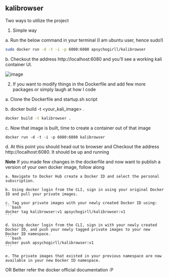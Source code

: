 ## kalibrowser

Two ways to utilize the project
1. Simple way 

  a. Run the below command in your terminal (I am ubuntu user, hence sudo!)
  ```bash
  sudo docker run -d -t -i -p 6080:6080 apsychogirll/kalibrowser
  ```
  b. Checkout the address http://localhost:6080 and you’ll see a working kali container UI.
  
  ![image](https://user-images.githubusercontent.com/37927368/220059069-6b352f5d-c461-441c-a1fd-7102531556f8.png)

2. If you want to modify things in the Dockerfile and add few more packages or simply laugh at how I code

  a. Clone the Dockerfile and startup.sh script
  
  b. docker build -t <your_kali_image> . 
  ```bash
  docker build -t kalibrowser .
  ```
  c. Now that image is built, time to create a container out of that image
  ```
  docker run -d -t -i -p 6080:6080 kalibrowser
  ```
  d. At this point you should head out to browser and Checkout the address http://localhost:6080. It should be up and running
  
  
 **Note** If you made few changes in the dockerfile and now want to publish a version of your own docker image, follow along
 
    a. Navigate to Docker Hub create a Docker ID and select the personal subscription.
    
    b. Using docker login from the CLI, sign in using your original Docker ID and pull your private images.
    
    c. Tag your private images with your newly created Docker ID using: 
    ```bash
    docker tag kalibrowser:v1 apsychogirll/kalibrowser:v1
    ```
    
    d. Using docker login from the CLI, sign in with your newly created Docker ID, and push your newly tagged private images to your new Docker ID namespace. 
    ```bash 
    docker push apsychogirll/kalibrowser:v1
    ```
    
    e. The private images that existed in your previous namespace are now available in your new Docker ID namespace.
    
  OR Better refer the docker official documentation :P
